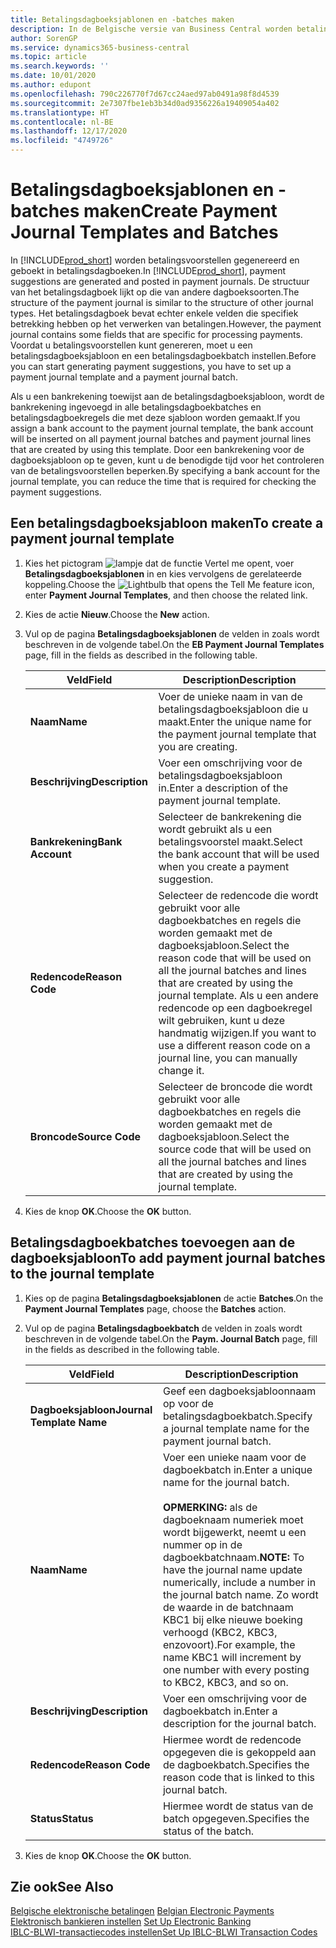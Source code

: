 ```yaml
---
title: Betalingsdagboeksjablonen en -batches maken
description: In de Belgische versie van Business Central worden betalingsvoorstellen gegenereerd en geboekt in betalingsdagboeken. De structuur van het betalingsdagboek lijkt op die van andere dagboeksoorten.
author: SorenGP
ms.service: dynamics365-business-central
ms.topic: article
ms.search.keywords: ''
ms.date: 10/01/2020
ms.author: edupont
ms.openlocfilehash: 790c226770f7d67cc24aed97ab0491a98f8d4539
ms.sourcegitcommit: 2e7307fbe1eb3b34d0ad9356226a19409054a402
ms.translationtype: HT
ms.contentlocale: nl-BE
ms.lasthandoff: 12/17/2020
ms.locfileid: "4749726"
---
```

# <a name="create-payment-journal-templates-and-batches"></a><span data-ttu-id="896eb-104">Betalingsdagboeksjablonen en -batches maken</span><span class="sxs-lookup"><span data-stu-id="896eb-104">Create Payment Journal Templates and Batches</span></span>
<span data-ttu-id="896eb-105">In [!INCLUDE[prod_short](../../includes/prod_short.md)] worden betalingsvoorstellen gegenereerd en geboekt in betalingsdagboeken.</span><span class="sxs-lookup"><span data-stu-id="896eb-105">In [!INCLUDE[prod_short](../../includes/prod_short.md)], payment suggestions are generated and posted in payment journals.</span></span> <span data-ttu-id="896eb-106">De structuur van het betalingsdagboek lijkt op die van andere dagboeksoorten.</span><span class="sxs-lookup"><span data-stu-id="896eb-106">The structure of the payment journal is similar to the structure of other journal types.</span></span> <span data-ttu-id="896eb-107">Het betalingsdagboek bevat echter enkele velden die specifiek betrekking hebben op het verwerken van betalingen.</span><span class="sxs-lookup"><span data-stu-id="896eb-107">However, the payment journal contains some fields that are specific for processing payments.</span></span> <span data-ttu-id="896eb-108">Voordat u betalingsvoorstellen kunt genereren, moet u een betalingsdagboeksjabloon en een betalingsdagboekbatch instellen.</span><span class="sxs-lookup"><span data-stu-id="896eb-108">Before you can start generating payment suggestions, you have to set up a payment journal template and a payment journal batch.</span></span>  

<span data-ttu-id="896eb-109">Als u een bankrekening toewijst aan de betalingsdagboeksjabloon, wordt de bankrekening ingevoegd in alle betalingsdagboekbatches en betalingsdagboekregels die met deze sjabloon worden gemaakt.</span><span class="sxs-lookup"><span data-stu-id="896eb-109">If you assign a bank account to the payment journal template, the bank account will be inserted on all payment journal batches and payment journal lines that are created by using this template.</span></span> <span data-ttu-id="896eb-110">Door een bankrekening voor de dagboeksjabloon op te geven, kunt u de benodigde tijd voor het controleren van de betalingsvoorstellen beperken.</span><span class="sxs-lookup"><span data-stu-id="896eb-110">By specifying a bank account for the journal template, you can reduce the time that is required for checking the payment suggestions.</span></span>  

## <a name="to-create-a-payment-journal-template"></a><span data-ttu-id="896eb-111">Een betalingsdagboeksjabloon maken</span><span class="sxs-lookup"><span data-stu-id="896eb-111">To create a payment journal template</span></span>  

1.  <span data-ttu-id="896eb-112">Kies het pictogram ![lampje dat de functie Vertel me opent](../../media/ui-search/search_small.png "Vertel me wat u wilt doen"), voer **Betalingsdagboeksjablonen** in en kies vervolgens de gerelateerde koppeling.</span><span class="sxs-lookup"><span data-stu-id="896eb-112">Choose the ![Lightbulb that opens the Tell Me feature](../../media/ui-search/search_small.png "Tell me what you want to do") icon, enter **Payment Journal Templates**, and then choose the related link.</span></span>  
2.  <span data-ttu-id="896eb-113">Kies de actie **Nieuw**.</span><span class="sxs-lookup"><span data-stu-id="896eb-113">Choose the **New** action.</span></span>  
3.  <span data-ttu-id="896eb-114">Vul op de pagina **Betalingsdagboeksjablonen** de velden in zoals wordt beschreven in de volgende tabel.</span><span class="sxs-lookup"><span data-stu-id="896eb-114">On the **EB Payment Journal Templates** page, fill in the fields as described in the following table.</span></span>  

    |<span data-ttu-id="896eb-115">Veld</span><span class="sxs-lookup"><span data-stu-id="896eb-115">Field</span></span>|<span data-ttu-id="896eb-116">Description</span><span class="sxs-lookup"><span data-stu-id="896eb-116">Description</span></span>|  
    |---------------------------------|---------------------------------------|  
    |<span data-ttu-id="896eb-117">**Naam**</span><span class="sxs-lookup"><span data-stu-id="896eb-117">**Name**</span></span>|<span data-ttu-id="896eb-118">Voer de unieke naam in van de betalingsdagboeksjabloon die u maakt.</span><span class="sxs-lookup"><span data-stu-id="896eb-118">Enter the unique name for the payment journal template that you are creating.</span></span>|  
    |<span data-ttu-id="896eb-119">**Beschrijving**</span><span class="sxs-lookup"><span data-stu-id="896eb-119">**Description**</span></span>|<span data-ttu-id="896eb-120">Voer een omschrijving voor de betalingsdagboeksjabloon in.</span><span class="sxs-lookup"><span data-stu-id="896eb-120">Enter a description of the payment journal template.</span></span>|  
    |<span data-ttu-id="896eb-121">**Bankrekening**</span><span class="sxs-lookup"><span data-stu-id="896eb-121">**Bank Account**</span></span>|<span data-ttu-id="896eb-122">Selecteer de bankrekening die wordt gebruikt als u een betalingsvoorstel maakt.</span><span class="sxs-lookup"><span data-stu-id="896eb-122">Select the bank account that will be used when you create a payment suggestion.</span></span>|  
    |<span data-ttu-id="896eb-123">**Redencode**</span><span class="sxs-lookup"><span data-stu-id="896eb-123">**Reason Code**</span></span>|<span data-ttu-id="896eb-124">Selecteer de redencode die wordt gebruikt voor alle dagboekbatches en regels die worden gemaakt met de dagboeksjabloon.</span><span class="sxs-lookup"><span data-stu-id="896eb-124">Select the reason code that will be used on all the journal batches and lines that are created by using the journal template.</span></span> <span data-ttu-id="896eb-125">Als u een andere redencode op een dagboekregel wilt gebruiken, kunt u deze handmatig wijzigen.</span><span class="sxs-lookup"><span data-stu-id="896eb-125">If you want to use a different reason code on a journal line, you can manually change it.</span></span>|  
    |<span data-ttu-id="896eb-126">**Broncode**</span><span class="sxs-lookup"><span data-stu-id="896eb-126">**Source Code**</span></span>|<span data-ttu-id="896eb-127">Selecteer de broncode die wordt gebruikt voor alle dagboekbatches en regels die worden gemaakt met de dagboeksjabloon.</span><span class="sxs-lookup"><span data-stu-id="896eb-127">Select the source code that will be used on all the journal batches and lines that are created by using the journal template.</span></span>|  

4.  <span data-ttu-id="896eb-128">Kies de knop **OK**.</span><span class="sxs-lookup"><span data-stu-id="896eb-128">Choose the **OK** button.</span></span>  

## <a name="to-add-payment-journal-batches-to-the-journal-template"></a><span data-ttu-id="896eb-129">Betalingsdagboekbatches toevoegen aan de dagboeksjabloon</span><span class="sxs-lookup"><span data-stu-id="896eb-129">To add payment journal batches to the journal template</span></span>  

1.  <span data-ttu-id="896eb-130">Kies op de pagina **Betalingsdagboeksjablonen** de actie **Batches**.</span><span class="sxs-lookup"><span data-stu-id="896eb-130">On the **Payment Journal Templates** page, choose the **Batches** action.</span></span>  
2.  <span data-ttu-id="896eb-131">Vul op de pagina **Betalingsdagboekbatch** de velden in zoals wordt beschreven in de volgende tabel.</span><span class="sxs-lookup"><span data-stu-id="896eb-131">On the **Paym. Journal Batch** page, fill in the fields as described in the following table.</span></span>  

    |<span data-ttu-id="896eb-132">Veld</span><span class="sxs-lookup"><span data-stu-id="896eb-132">Field</span></span>|<span data-ttu-id="896eb-133">Description</span><span class="sxs-lookup"><span data-stu-id="896eb-133">Description</span></span>|  
    |---------------------------------|---------------------------------------|  
    |<span data-ttu-id="896eb-134">**Dagboeksjabloon**</span><span class="sxs-lookup"><span data-stu-id="896eb-134">**Journal Template Name**</span></span>|<span data-ttu-id="896eb-135">Geef een dagboeksjabloonnaam op voor de betalingsdagboekbatch.</span><span class="sxs-lookup"><span data-stu-id="896eb-135">Specify a journal template name for the payment journal batch.</span></span>|  
    |<span data-ttu-id="896eb-136">**Naam**</span><span class="sxs-lookup"><span data-stu-id="896eb-136">**Name**</span></span>|<span data-ttu-id="896eb-137">Voer een unieke naam voor de dagboekbatch in.</span><span class="sxs-lookup"><span data-stu-id="896eb-137">Enter a unique name for the journal batch.</span></span><br /><br /> <span data-ttu-id="896eb-138">**OPMERKING:** als de dagboeknaam numeriek moet wordt bijgewerkt, neemt u een nummer op in de dagboekbatchnaam.</span><span class="sxs-lookup"><span data-stu-id="896eb-138">**NOTE:** To have the journal name update numerically, include a number in the journal batch name.</span></span> <span data-ttu-id="896eb-139">Zo wordt de waarde in de batchnaam KBC1 bij elke nieuwe boeking verhoogd (KBC2, KBC3, enzovoort).</span><span class="sxs-lookup"><span data-stu-id="896eb-139">For example, the name KBC1 will increment by one number with every posting to KBC2, KBC3, and so on.</span></span>|  
    |<span data-ttu-id="896eb-140">**Beschrijving**</span><span class="sxs-lookup"><span data-stu-id="896eb-140">**Description**</span></span>|<span data-ttu-id="896eb-141">Voer een omschrijving voor de dagboekbatch in.</span><span class="sxs-lookup"><span data-stu-id="896eb-141">Enter a description for the journal batch.</span></span>|  
    |<span data-ttu-id="896eb-142">**Redencode**</span><span class="sxs-lookup"><span data-stu-id="896eb-142">**Reason Code**</span></span>|<span data-ttu-id="896eb-143">Hiermee wordt de redencode opgegeven die is gekoppeld aan de dagboekbatch.</span><span class="sxs-lookup"><span data-stu-id="896eb-143">Specifies the reason code that is linked to this journal batch.</span></span>|  
    |<span data-ttu-id="896eb-144">**Status**</span><span class="sxs-lookup"><span data-stu-id="896eb-144">**Status**</span></span>|<span data-ttu-id="896eb-145">Hiermee wordt de status van de batch opgegeven.</span><span class="sxs-lookup"><span data-stu-id="896eb-145">Specifies the status of the batch.</span></span>|  

3.  <span data-ttu-id="896eb-146">Kies de knop **OK**.</span><span class="sxs-lookup"><span data-stu-id="896eb-146">Choose the **OK** button.</span></span>  

## <a name="see-also"></a><span data-ttu-id="896eb-147">Zie ook</span><span class="sxs-lookup"><span data-stu-id="896eb-147">See Also</span></span>  
 <span data-ttu-id="896eb-148">[Belgische elektronische betalingen](belgian-electronic-payments.md) </span><span class="sxs-lookup"><span data-stu-id="896eb-148">[Belgian Electronic Payments](belgian-electronic-payments.md) </span></span>  
 <span data-ttu-id="896eb-149">[Elektronisch bankieren instellen](how-to-set-up-electronic-banking.md) </span><span class="sxs-lookup"><span data-stu-id="896eb-149">[Set Up Electronic Banking](how-to-set-up-electronic-banking.md) </span></span>  
 [<span data-ttu-id="896eb-150">IBLC-BLWI-transactiecodes instellen</span><span class="sxs-lookup"><span data-stu-id="896eb-150">Set Up IBLC-BLWI Transaction Codes</span></span>](how-to-set-up-iblc-blwi-transaction-codes.md)
